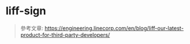 # liff-sign

> 參考文章: https://engineering.linecorp.com/en/blog/liff-our-latest-product-for-third-party-developers/
